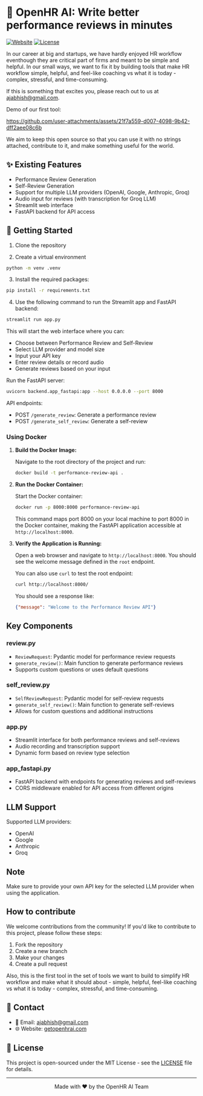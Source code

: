 # 🚀 OpenHR AI: Write better performance reviews in minutes
[![Website](https://img.shields.io/badge/Website-getopenhrai.com-blue)](https://www.getopenhrai.com/)
[![License](https://img.shields.io/badge/License-MIT-green.svg)](LICENSE)

In our career at big and startups, we have hardly enjoyed HR workflow eventhough they are critical part of firms and meant to be simple and helpful. In our small ways, we want to fix it by building tools that make HR workflow simple, helpful, and feel-like coaching vs what it is today - complex, stressful, and time-consuming.

If this is something that excites you, please reach out to us at [ajabhish@gmail.com](mailto:ajabhish@gmail.com).

Demo of our first tool:

https://github.com/user-attachments/assets/21f7a559-d007-4098-9b42-dff2aee08c6b

We aim to keep this open source so that you can use it with no strings attached, contribute to it, and make something useful for the world.

## ✨ Existing Features

- Performance Review Generation
- Self-Review Generation
- Support for multiple LLM providers (OpenAI, Google, Anthropic, Groq)
- Audio input for reviews (with transcription for Groq LLM)
- Streamlit web interface
- FastAPI backend for API access

## 🚀 Getting Started

1. Clone the repository

2. Create a virtual environment

```bash
python -m venv .venv
```

3. Install the required packages:

```bash
pip install -r requirements.txt
```

4. Use the following command to run the Streamlit app and FastAPI backend:

```bash
streamlit run app.py
```

This will start the web interface where you can:
- Choose between Performance Review and Self-Review
- Select LLM provider and model size
- Input your API key
- Enter review details or record audio
- Generate reviews based on your input

Run the FastAPI server:

```bash
uvicorn backend.app_fastapi:app --host 0.0.0.0 --port 8000
```

API endpoints:
- POST `/generate_review`: Generate a performance review
- POST `/generate_self_review`: Generate a self-review

### Using Docker

1. **Build the Docker Image:**

   Navigate to the root directory of the project and run:

   ```bash
   docker build -t performance-review-api .
   ```

2. **Run the Docker Container:**

   Start the Docker container:

   ```bash
   docker run -p 8000:8000 performance-review-api
   ```

   This command maps port 8000 on your local machine to port 8000 in the Docker container, making the FastAPI application accessible at `http://localhost:8000`.

3. **Verify the Application is Running:**

   Open a web browser and navigate to `http://localhost:8000`. You should see the welcome message defined in the `root` endpoint.

   You can also use `curl` to test the root endpoint:

   ```bash
   curl http://localhost:8000/
   ```

   You should see a response like:

   ```json
   {"message": "Welcome to the Performance Review API"}
   ```

## Key Components

### review.py
- `ReviewRequest`: Pydantic model for performance review requests
- `generate_review()`: Main function to generate performance reviews
- Supports custom questions or uses default questions

### self_review.py
- `SelfReviewRequest`: Pydantic model for self-review requests
- `generate_self_review()`: Main function to generate self-reviews
- Allows for custom questions and additional instructions

### app.py
- Streamlit interface for both performance reviews and self-reviews
- Audio recording and transcription support
- Dynamic form based on review type selection

### app_fastapi.py
- FastAPI backend with endpoints for generating reviews and self-reviews
- CORS middleware enabled for API access from different origins

## LLM Support

Supported LLM providers:
- OpenAI
- Google
- Anthropic
- Groq

## Note

Make sure to provide your own API key for the selected LLM provider when using the application.

## How to contribute

We welcome contributions from the community! If you'd like to contribute to this project, please follow these steps:

1. Fork the repository
2. Create a new branch
3. Make your changes
4. Create a pull request

Also, this is the first tool in the set of tools we want to build to simplify HR workflow and make what it should about - simple, helpful, feel-like coaching vs what it is today - complex, stressful, and time-consuming.

## 📧 Contact
- 📧 Email: [ajabhish@gmail.com](mailto:ajabhish@gmail.com)
- 🌐 Website: [getopenhrai.com](https://www.getopenhrai.com/)

## 📝 License

This project is open-sourced under the MIT License - see the [LICENSE](LICENSE) file for details.

---

<p align="center">Made with ❤️ by the OpenHR AI Team</p>